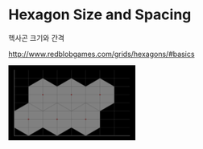 Hexagon Size and Spacing 
========================

헥사곤 크기와 간격

<http://www.redblobgames.com/grids/hexagons/#basics>

<p><img src="./screenshots/result.png" width=50%"/></p>

